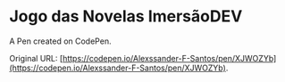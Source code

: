 # Jogo das Novelas ImersãoDEV

A Pen created on CodePen.

Original URL: [https://codepen.io/Alexssander-F-Santos/pen/XJWOZYb](https://codepen.io/Alexssander-F-Santos/pen/XJWOZYb).

